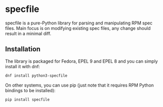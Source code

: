 # specfile

specfile is a pure-Python library for parsing and manipulating RPM spec files.
Main focus is on modifying existing spec files, any change should result in a minimal diff.

## Installation

The library is packaged for Fedora, EPEL 9 and EPEL 8 and you can simply install it with dnf:

```bash
dnf install python3-specfile
```

On other systems, you can use pip (just note that it requires RPM Python bindings to be installed):

```bash
pip install specfile
```
